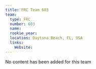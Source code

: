```yaml
---
title: FRC Team 603
team:
  type: FRC
  number: 603
  name: 
  rookie_year: 
  location: Daytona Beach, FL, USA
  links:
    Website: 
---
```

No content has been added for this team